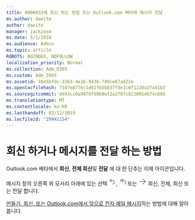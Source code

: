 ```yaml
---
title: 8000033에 회신 하는 방법 또는 Outlook.com 베타에 메시지 전달
ms.author: daeite
author: daeite
manager: jackiesm
ms.date: 5/1/2018
ms.audience: Admin
ms.topic: article
ROBOTS: NOINDEX, NOFOLLOW
localization_priority: Normal
ms.collection: Adm_O365
ms.custom: Adm_O365
ms.assetid: 16e5bfdc-3363-4e1b-9436-789ce67ad22e
ms.openlocfilehash: 7187e877bc1d62fb5b837fde3c0f1220a27a41b3
ms.sourcegitcommit: dd43cc0a9470f98b8ef2a3787c823801d674c666
ms.translationtype: MT
ms.contentlocale: ko-KR
ms.lasthandoff: 02/12/2019
ms.locfileid: "29941154"
---
```

# <a name="how-to-reply-to-or-forward-messages"></a>회신 하거나 메시지를 전달 하는 방법

Outlook.com 베타에서 **회신**, **전체 회신**및 **전달** 에 대 한 단추는 이제 아이콘입니다. 
  
메시지 창의 오른쪽 위 모서리 아래에 있는 선택 ![회신](media/08ad5200-369a-4a2f-bef5-ebdcbef5545f.png), ![전체 회신](media/be5f41a1-dbea-471f-ba5d-7be4256922d2.png)또는 ![전달](media/29fd06ec-1642-40d1-8faa-ec437ef156fc.png) 회신, 전체, 회신 또는 전달 합니다. 
  
[만들기, 회신, 또는 Outlook.com에서 앞으로 전자 메일 메시지](https://go.microsoft.com/fwlink/p/?linkid=873141)하는 방법에 대해 알아봅니다.
  

